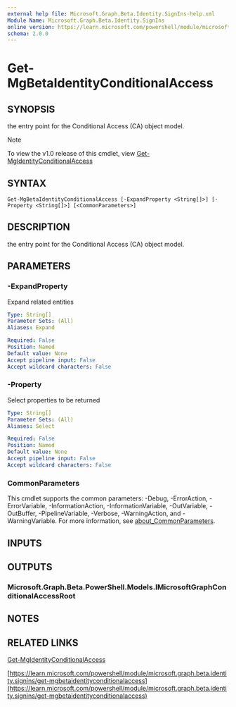```yaml
---
external help file: Microsoft.Graph.Beta.Identity.SignIns-help.xml
Module Name: Microsoft.Graph.Beta.Identity.SignIns
online version: https://learn.microsoft.com/powershell/module/microsoft.graph.beta.identity.signins/get-mgbetaidentityconditionalaccess
schema: 2.0.0
---
```


# Get-MgBetaIdentityConditionalAccess

## SYNOPSIS
the entry point for the Conditional Access (CA) object model.

> [!NOTE]
> To view the v1.0 release of this cmdlet, view [Get-MgIdentityConditionalAccess](/powershell/module/Microsoft.Graph.Identity.SignIns/Get-MgIdentityConditionalAccess?view=graph-powershell-1.0)

## SYNTAX

```
Get-MgBetaIdentityConditionalAccess [-ExpandProperty <String[]>] [-Property <String[]>] [<CommonParameters>]
```

## DESCRIPTION
the entry point for the Conditional Access (CA) object model.

## PARAMETERS

### -ExpandProperty
Expand related entities

```yaml
Type: String[]
Parameter Sets: (All)
Aliases: Expand

Required: False
Position: Named
Default value: None
Accept pipeline input: False
Accept wildcard characters: False
```

### -Property
Select properties to be returned

```yaml
Type: String[]
Parameter Sets: (All)
Aliases: Select

Required: False
Position: Named
Default value: None
Accept pipeline input: False
Accept wildcard characters: False
```

### CommonParameters
This cmdlet supports the common parameters: -Debug, -ErrorAction, -ErrorVariable, -InformationAction, -InformationVariable, -OutVariable, -OutBuffer, -PipelineVariable, -Verbose, -WarningAction, and -WarningVariable. For more information, see [about_CommonParameters](http://go.microsoft.com/fwlink/?LinkID=113216).

## INPUTS

## OUTPUTS

### Microsoft.Graph.Beta.PowerShell.Models.IMicrosoftGraphConditionalAccessRoot
## NOTES

## RELATED LINKS
[Get-MgIdentityConditionalAccess](/powershell/module/Microsoft.Graph.Identity.SignIns/Get-MgIdentityConditionalAccess?view=graph-powershell-1.0)

[https://learn.microsoft.com/powershell/module/microsoft.graph.beta.identity.signins/get-mgbetaidentityconditionalaccess](https://learn.microsoft.com/powershell/module/microsoft.graph.beta.identity.signins/get-mgbetaidentityconditionalaccess)



